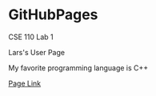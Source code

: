 # GitHubPages
CSE 110 Lab 1

Lars's User Page

My favorite programming language is C++

[Page Link](https://lvlahaki.github.io/GitHubPages/)

